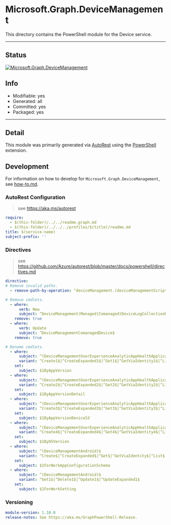 <!-- region Generated -->
# Microsoft.Graph.DeviceManagement
This directory contains the PowerShell module for the Device service.

---
## Status
[![Microsoft.Graph.DeviceManagement](https://img.shields.io/powershellgallery/v/Microsoft.Graph.DeviceManagement.svg?style=flat-square&label=Microsoft.Graph.DeviceManagement "Microsoft.Graph.DeviceManagement")](https://www.powershellgallery.com/packages/Microsoft.Graph.DeviceManagement/)

## Info
- Modifiable: yes
- Generated: all
- Committed: yes
- Packaged: yes

---
## Detail
This module was primarily generated via [AutoRest](https://github.com/Azure/autorest) using the [PowerShell](https://github.com/Azure/autorest.powershell) extension.

## Development
For information on how to develop for `Microsoft.Graph.DeviceManagement`, see [how-to.md](how-to.md).
<!-- endregion -->

### AutoRest Configuration

> see https://aka.ms/autorest

``` yaml
require:
  - $(this-folder)/../../readme.graph.md
  - $(this-folder)/../../../profiles/$(title)/readme.md
title: $(service-name)
subject-prefix: ''
```

### Directives

> see https://github.com/Azure/autorest/blob/master/docs/powershell/directives.md

``` yaml
directive:
# Remove invalid paths.
  - remove-path-by-operation: ^deviceManagement.(deviceManagementScripts.userRunStates.deviceRunStates_.*|groupPolicyConfigurations.definitionValues.presentationValues_.*|deviceShellScripts.userRunStates.deviceRunStates_.*)$

# Remove cmdlets.
  - where:
      verb: New
      subject: ^DeviceManagement(Managed|Comanaged)DeviceLogCollectionRequest$
    remove: true
  - where:
      verb: Update
      subject: ^DeviceManagementComanagedDevice$
    remove: true

# Rename cmdlets.
  - where:
      subject: ^(DeviceManagementUserExperienceAnalyticAppHealthApplicationPerformance)$
      variant: ^Create1$|^CreateExpanded1$|^Get1$|^GetViaIdentity1$|^List1$|^Delete1$|^DeleteViaIdentity1$|^Update1$|^UpdateExpanded1$|^UpdateViaIdentity1$|^UpdateViaIdentityExpanded1$
    set:
      subject: $1ByAppVersion
  - where:
      subject: ^(DeviceManagementUserExperienceAnalyticAppHealthApplicationPerformance)$
      variant: ^Create2$|^CreateExpanded2$|^Get2$|^GetViaIdentity2$|^List2$|^Delete2$|^DeleteViaIdentity2$|^Update2$|^UpdateExpanded2$|^UpdateViaIdentity2$|^UpdateViaIdentityExpanded2$
    set:
      subject: $1ByAppVersionDetail
  - where:
      subject: ^(DeviceManagementUserExperienceAnalyticAppHealthApplicationPerformance)$
      variant: ^Create3$|^CreateExpanded3$|^Get3$|^GetViaIdentity3$|^List3$|^Delete3$|^DeleteViaIdentity3$|^Update3$|^UpdateExpanded3$|^UpdateViaIdentity3$|^UpdateViaIdentityExpanded3$
    set:
      subject: $1ByAppVersionDeviceId
  - where:
      subject: ^(DeviceManagementUserExperienceAnalyticAppHealthApplicationPerformance)$
      variant: ^Create4$|^CreateExpanded4$|^Get4$|^GetViaIdentity4$|^List4$|^Delete4$|^DeleteViaIdentity4$|^Update4$|^UpdateExpanded4$|^UpdateViaIdentity4$|^UpdateViaIdentityExpanded4$
    set:
      subject: $1ByOSVersion
  - where:
      subject: ^(DeviceManagementAndroid)$
      variant: ^Create$|^CreateExpanded$|^Get$|^GetViaIdentity$|^List$|^Delete$|^DeleteViaIdentity$|^Update$|^UpdateExpanded$|^UpdateViaIdentity$|^UpdateViaIdentityExpanded$
    set:
      subject: $1ForWorkAppConfigurationSchema
  - where:
      subject: ^(DeviceManagementAndroid)$
      variant: ^Get1$|^Delete1$|^Update1$|^UpdateExpanded1$
    set:
      subject: $1ForWorkSetting
```
### Versioning

``` yaml
module-version: 1.10.0
release-notes: See https://aka.ms/GraphPowerShell-Release.
```
